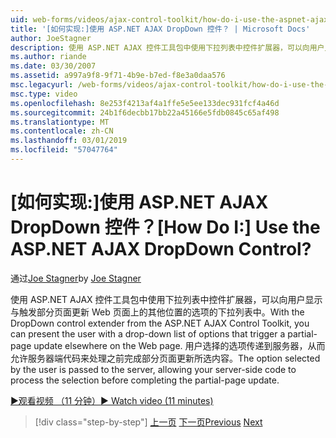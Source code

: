 ```yaml
---
uid: web-forms/videos/ajax-control-toolkit/how-do-i-use-the-aspnet-ajax-dropdown-control
title: '[如何实现:]使用 ASP.NET AJAX DropDown 控件？ | Microsoft Docs'
author: JoeStagner
description: 使用 ASP.NET AJAX 控件工具包中使用下拉列表中控件扩展器，可以向用户显示与触发部分 pa 的选项的下拉列表中...
ms.author: riande
ms.date: 03/30/2007
ms.assetid: a997a9f8-9f71-4b9e-b7ed-f8e3a0daa576
msc.legacyurl: /web-forms/videos/ajax-control-toolkit/how-do-i-use-the-aspnet-ajax-dropdown-control
msc.type: video
ms.openlocfilehash: 8e253f4213af4a1ffe5e5ee133dec931fcf4a46d
ms.sourcegitcommit: 24b1f6decbb17bb22a45166e5fdb0845c65af498
ms.translationtype: MT
ms.contentlocale: zh-CN
ms.lasthandoff: 03/01/2019
ms.locfileid: "57047764"
---
```

<a name="how-do-i-use-the-aspnet-ajax-dropdown-control"></a><span data-ttu-id="e735c-104">[如何实现:]使用 ASP.NET AJAX DropDown 控件？</span><span class="sxs-lookup"><span data-stu-id="e735c-104">[How Do I:] Use the ASP.NET AJAX DropDown Control?</span></span>
====================
<span data-ttu-id="e735c-105">通过[Joe Stagner](https://github.com/JoeStagner)</span><span class="sxs-lookup"><span data-stu-id="e735c-105">by [Joe Stagner](https://github.com/JoeStagner)</span></span>

<span data-ttu-id="e735c-106">使用 ASP.NET AJAX 控件工具包中使用下拉列表中控件扩展器，可以向用户显示与触发部分页面更新 Web 页面上的其他位置的选项的下拉列表中。</span><span class="sxs-lookup"><span data-stu-id="e735c-106">With the DropDown control extender from the ASP.NET AJAX Control Toolkit, you can present the user with a drop-down list of options that trigger a partial-page update elsewhere on the Web page.</span></span> <span data-ttu-id="e735c-107">用户选择的选项传递到服务器，从而允许服务器端代码来处理之前完成部分页面更新所选内容。</span><span class="sxs-lookup"><span data-stu-id="e735c-107">The option selected by the user is passed to the server, allowing your server-side code to process the selection before completing the partial-page update.</span></span>

[<span data-ttu-id="e735c-108">&#9654;观看视频 （11 分钟）</span><span class="sxs-lookup"><span data-stu-id="e735c-108">&#9654; Watch video (11 minutes)</span></span>](https://channel9.msdn.com/Blogs/ASP-NET-Site-Videos/how-do-i-use-the-aspnet-ajax-dropdown-control)

> [!div class="step-by-step"]
> <span data-ttu-id="e735c-109">[上一页](how-do-i-configure-the-aspnet-ajax-calendar-control.md)
> [下一页](how-do-i-use-the-aspnet-ajax-maskededit-controls.md)</span><span class="sxs-lookup"><span data-stu-id="e735c-109">[Previous](how-do-i-configure-the-aspnet-ajax-calendar-control.md)
[Next](how-do-i-use-the-aspnet-ajax-maskededit-controls.md)</span></span>
